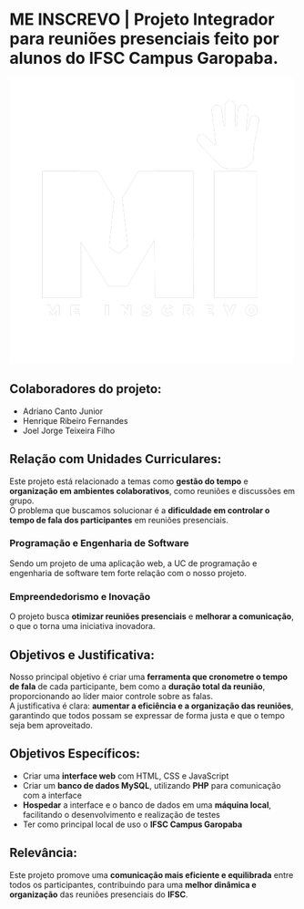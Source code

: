# ME INSCREVO | Projeto Integrador para reuniões presenciais feito por alunos do IFSC Campus Garopaba.
![Logo do Meu Repositório](imagens/MI_legenda_branco.png)

## Colaboradores do projeto:
- Adriano Canto Junior  
- Henrique Ribeiro Fernandes
- Joel Jorge Teixeira Filho

## Relação com Unidades Curriculares:

Este projeto está relacionado a temas como **gestão do tempo** e **organização em ambientes colaborativos**, como reuniões e discussões em grupo.  
O problema que buscamos solucionar é a **dificuldade em controlar o tempo de fala dos participantes** em reuniões presenciais.

### Programação e Engenharia de Software  
Sendo um projeto de uma aplicação web, a UC de programação e engenharia de software tem forte relação com o nosso projeto.

### Empreendedorismo e Inovação  
O projeto busca **otimizar reuniões presenciais** e **melhorar a comunicação**, o que o torna uma iniciativa inovadora.

## Objetivos e Justificativa:

Nosso principal objetivo é criar uma **ferramenta que cronometre o tempo de fala** de cada participante, bem como a **duração total da reunião**, proporcionando ao líder maior controle sobre as falas.  
A justificativa é clara: **aumentar a eficiência e a organização das reuniões**, garantindo que todos possam se expressar de forma justa e que o tempo seja bem aproveitado.

## Objetivos Específicos:

- Criar uma **interface web** com HTML, CSS e JavaScript  
- Criar um **banco de dados MySQL**, utilizando **PHP** para comunicação com a interface  
- **Hospedar** a interface e o banco de dados em uma **máquina local**, facilitando o desenvolvimento e realização de testes
- Ter como principal local de uso o **IFSC Campus Garopaba**

## Relevância:

Este projeto promove uma **comunicação mais eficiente e equilibrada** entre todos os participantes, contribuindo para uma **melhor dinâmica e organização** das reuniões presenciais do **IFSC**.
